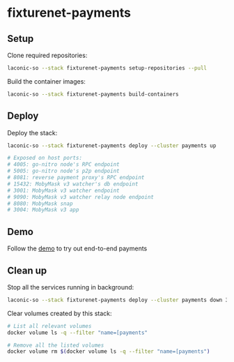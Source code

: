 # fixturenet-payments

## Setup

Clone required repositories:

```bash
laconic-so --stack fixturenet-payments setup-repositories --pull
```

Build the container images:

```bash
laconic-so --stack fixturenet-payments build-containers
```

## Deploy

Deploy the stack:

```bash
laconic-so --stack fixturenet-payments deploy --cluster payments up

# Exposed on host ports:
# 4005: go-nitro node's RPC endpoint
# 5005: go-nitro node's p2p endpoint
# 8081: reverse payment proxy's RPC endpoint
# 15432: MobyMask v3 watcher's db endpoint
# 3001: MobyMask v3 watcher endpoint
# 9090: MobyMask v3 watcher relay node endpoint
# 8080: MobyMask snap
# 3004: MobyMask v3 app
```

## Demo

Follow the [demo](./demo.md) to try out end-to-end payments

## Clean up

Stop all the services running in background:

```bash
laconic-so --stack fixturenet-payments deploy --cluster payments down 30
```

Clear volumes created by this stack:

```bash
# List all relevant volumes
docker volume ls -q --filter "name=[payments"

# Remove all the listed volumes
docker volume rm $(docker volume ls -q --filter "name=[payments")
```
